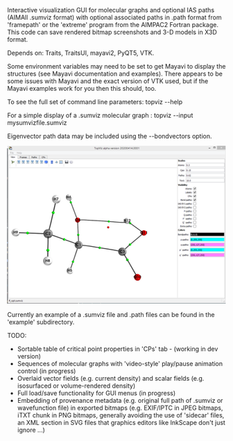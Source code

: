 Interactive visualization GUI for molecular graphs and optional IAS paths (AIMAll .sumviz format) with optional associated paths in .path format from 'framepath' or the 'extreme' program from the AIMPAC2 Fortran package. This code can save rendered bitmap screenshots and 3-D models in X3D format.

Depends on: Traits, TraitsUI, mayavi2, PyQT5, VTK.

Some environment variables may need to be set to get Mayavi to display the structures (see Mayavi documentation and examples). There appears to be some issues with Mayavi and the exact version of VTK used, but if the Mayavi examples work for you then this should, too.

To see the full set of command line parameters: topviz --help

For a simple display of a .sumviz molecular graph : topviz --input mysumvizfile.sumviz

Eigenvector path data may be included using the --bondvectors option.

![Screenshot](topviz_example.png)

Currently an example of a .sumviz file and .path files can be found in the 'example' subdirectory.

TODO:

* Sortable table of critical point properties in 'CPs' tab  - (working in dev version)
* Sequences of molecular graphs with 'video-style' play/pause animation control (in progress)
* Overlaid vector fields (e.g. current density) and scalar fields (e.g. isosurfaced or volume-rendered density)
* Full load/save functionality for GUI menus (in progress)
* Embedding of provenance metadata (e.g. original full path of .sumviz or wavefunction file) in exported bitmaps (e.g. EXIF/IPTC in JPEG bitmaps,
  iTXT chunk in PNG bitmaps, generally avoiding the use of 'sidecar' files, an XML section in SVG files that graphics editors like InkScape don't
  just ignore ...)
  
